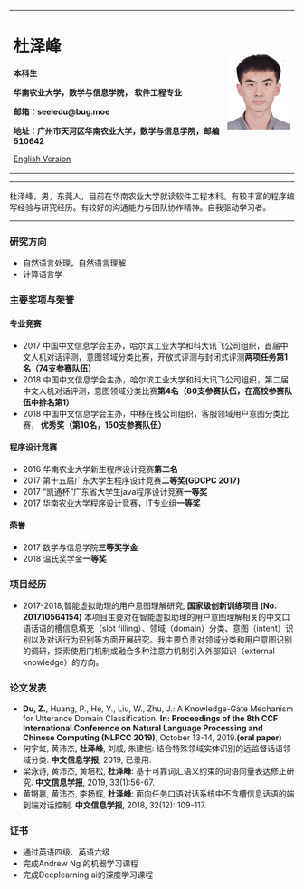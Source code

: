 <div>
<table border="0">
  <tr>
    <td width="75%">
      <h1>杜泽峰</h1>
      <p><b>本科生</b></p>
      <p><b>华南农业大学，数学与信息学院， 软件工程专业</b></p>
      <p><b>邮箱：seeledu@bug.moe</b></p>
      <p><b>地址：广州市天河区华南农业大学，数学与信息学院，邮编 510642</b></p>
      <p><a href="/index-en.html">English Version</a></p>
    </td>
    <td width="25%">
      <img src="/BZ1701211234500596.jpg" width="100%">
    </td>
  </tr>
</table>
</div>

---

杜泽峰，男，东莞人，目前在华南农业大学就读软件工程本科。有较丰富的程序编写经验与研究经历。有较好的沟通能力与团队协作精神。自我驱动学习者。

---

### 研究方向
- 自然语言处理，自然语言理解
- 计算语言学

### 主要奖项与荣誉

#### 专业竞赛
- 2017 中国中文信息学会主办，哈尔滨工业大学和科大讯飞公司组织，首届中文人机对话评测，意图领域分类比赛，开放式评测与封闭式评测**两项任务第1名（74支参赛队伍）**
- 2018 中国中文信息学会主办，哈尔滨工业大学和科大讯飞公司组织，第二届中文人机对话评测，意图领域分类比赛<b>第4名（80支参赛队伍，在高校参赛队伍中排名第1）</b>
- 2018 中国中文信息学会主办，中移在线公司组织，客服领域用户意图分类比赛，<b> 优秀奖（第10名，150支参赛队伍）</b>

#### 程序设计竞赛
- 2016 华南农业大学新生程序设计竞赛**第二名**
- 2017 第十五届广东大学生程序设计竞赛**二等奖(GDCPC 2017)**
- 2017 “凯通杯”广东省大学生java程序设计竞赛**一等奖**
- 2017 华南农业大学程序设计竞赛，IT专业组**一等奖**

#### 荣誉
- 2017 数学与信息学院**三等奖学金**
- 2018 温氏奖学金**一等奖**

### 项目经历
- 2017-2018,智能虚拟助理的用户意图理解研究, **国家级创新训练项目 (No. 201710564154)** 
本项目主要对在智能虚拟助理的用户意图理解相关的中文口语话语的槽信息填充（slot filling）、领域（domain）分类、意图（intent）识别以及对话行为识别等方面开展研究。我主要负责对领域分类和用户意图识别的调研，探索使用门机制或融合多种注意力机制引入外部知识（external knowledge）的方向。

### 论文发表
-	<b>Du, Z.</b>, Huang, P., He, Y., Liu, W., Zhu, J.: A Knowledge-Gate Mechanism for Utterance Domain Classification. **In: Proceedings of the 8th CCF International Conference on Natural Language Processing and Chinese Computing (NLPCC 2019)**, October 13-14, 2019.<b>(oral paper)</b>
-	何宇虹, 黄沛杰, **杜泽峰**, 刘威, 朱建恺: 结合特殊领域实体识别的远监督话语领域分类. **中文信息学报**, 2019, 已录用. 
-	梁泳诗, 黄沛杰, 黄培松, **杜泽峰**: 基于可靠词汇语义约束的词语向量表达修正研究. **中文信息学报**, 2019, 33(1):56-67. 
-	黄锵嘉, 黄沛杰, 李扬辉, **杜泽峰**: 面向任务口语对话系统中不含槽信息话语的端到端对话控制. **中文信息学报**, 2018, 32(12): 109-117. 

### 证书
-	通过英语四级、英语六级
-	完成Andrew Ng 的机器学习课程
-	完成Deeplearning.ai的深度学习课程

